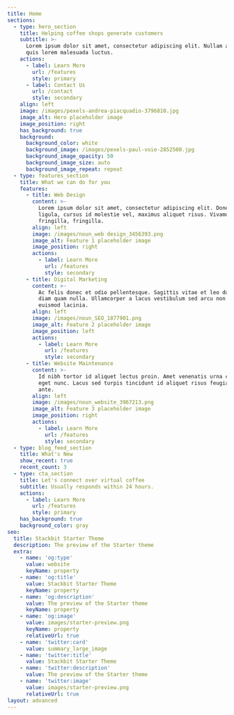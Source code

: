 ```yaml
---
title: Home
sections:
  - type: hero_section
    title: Helping coffee shops generate customers
    subtitle: >-
      Lorem ipsum dolor sit amet, consectetur adipiscing elit. Nullam a metus
      quis lorem malesuada luctus.
    actions:
      - label: Learn More
        url: /features
        style: primary
      - label: Contact Us
        url: /contact
        style: secondary
    align: left
    image: /images/pexels-andrea-piacquadio-3796810.jpg
    image_alt: Hero placeholder image
    image_position: right
    has_background: true
    background:
      background_color: white
      background_image: /images/pexels-paul-voie-2852500.jpg
      background_image_opacity: 50
      background_image_size: auto
      background_image_repeat: repeat
  - type: features_section
    title: What we can do for you
    features:
      - title: Web Design
        content: >-
          Lorem ipsum dolor sit amet, consectetur adipiscing elit. Donec nisl
          ligula, cursus id molestie vel, maximus aliquet risus. Vivamus in nibh
          fringilla, fringilla.
        align: left
        image: /images/noun_web design_3456393.png
        image_alt: Feature 1 placeholder image
        image_position: right
        actions:
          - label: Learn More
            url: /features
            style: secondary
      - title: Digital Marketing
        content: >-
          Ac felis donec et odio pellentesque. Sagittis vitae et leo duis ut
          diam quam nulla. Ullamcorper a lacus vestibulum sed arcu non odio
          euismod lacinia.
        align: left
        image: /images/noun_SEO_1877901.png
        image_alt: Feature 2 placeholder image
        image_position: left
        actions:
          - label: Learn More
            url: /features
            style: secondary
      - title: Website Maintenance
        content: >-
          Id nibh tortor id aliquet lectus proin. Amet venenatis urna cursus
          eget nunc. Lacus sed turpis tincidunt id aliquet risus feugiat in
          ante.
        align: left
        image: /images/noun_website_3967213.png
        image_alt: Feature 3 placeholder image
        image_position: right
        actions:
          - label: Learn More
            url: /features
            style: secondary
  - type: blog_feed_section
    title: What's New
    show_recent: true
    recent_count: 3
  - type: cta_section
    title: Let's connect over virtual coffee
    subtitle: Usually responds within 24 hours.
    actions:
      - label: Learn More
        url: /features
        style: primary
    has_background: true
    background_color: gray
seo:
  title: Stackbit Starter Theme
  description: The preview of the Starter theme
  extra:
    - name: 'og:type'
      value: website
      keyName: property
    - name: 'og:title'
      value: Stackbit Starter Theme
      keyName: property
    - name: 'og:description'
      value: The preview of the Starter theme
      keyName: property
    - name: 'og:image'
      value: images/starter-preview.png
      keyName: property
      relativeUrl: true
    - name: 'twitter:card'
      value: summary_large_image
    - name: 'twitter:title'
      value: Stackbit Starter Theme
    - name: 'twitter:description'
      value: The preview of the Starter theme
    - name: 'twitter:image'
      value: images/starter-preview.png
      relativeUrl: true
layout: advanced
---
```

